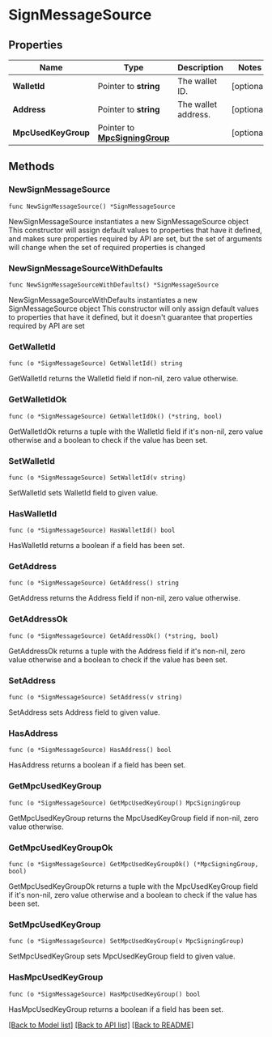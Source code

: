 # SignMessageSource

## Properties

Name | Type | Description | Notes
------------ | ------------- | ------------- | -------------
**WalletId** | Pointer to **string** | The wallet ID. | [optional] 
**Address** | Pointer to **string** | The wallet address. | [optional] 
**MpcUsedKeyGroup** | Pointer to [**MpcSigningGroup**](MpcSigningGroup.md) |  | [optional] 

## Methods

### NewSignMessageSource

`func NewSignMessageSource() *SignMessageSource`

NewSignMessageSource instantiates a new SignMessageSource object
This constructor will assign default values to properties that have it defined,
and makes sure properties required by API are set, but the set of arguments
will change when the set of required properties is changed

### NewSignMessageSourceWithDefaults

`func NewSignMessageSourceWithDefaults() *SignMessageSource`

NewSignMessageSourceWithDefaults instantiates a new SignMessageSource object
This constructor will only assign default values to properties that have it defined,
but it doesn't guarantee that properties required by API are set

### GetWalletId

`func (o *SignMessageSource) GetWalletId() string`

GetWalletId returns the WalletId field if non-nil, zero value otherwise.

### GetWalletIdOk

`func (o *SignMessageSource) GetWalletIdOk() (*string, bool)`

GetWalletIdOk returns a tuple with the WalletId field if it's non-nil, zero value otherwise
and a boolean to check if the value has been set.

### SetWalletId

`func (o *SignMessageSource) SetWalletId(v string)`

SetWalletId sets WalletId field to given value.

### HasWalletId

`func (o *SignMessageSource) HasWalletId() bool`

HasWalletId returns a boolean if a field has been set.

### GetAddress

`func (o *SignMessageSource) GetAddress() string`

GetAddress returns the Address field if non-nil, zero value otherwise.

### GetAddressOk

`func (o *SignMessageSource) GetAddressOk() (*string, bool)`

GetAddressOk returns a tuple with the Address field if it's non-nil, zero value otherwise
and a boolean to check if the value has been set.

### SetAddress

`func (o *SignMessageSource) SetAddress(v string)`

SetAddress sets Address field to given value.

### HasAddress

`func (o *SignMessageSource) HasAddress() bool`

HasAddress returns a boolean if a field has been set.

### GetMpcUsedKeyGroup

`func (o *SignMessageSource) GetMpcUsedKeyGroup() MpcSigningGroup`

GetMpcUsedKeyGroup returns the MpcUsedKeyGroup field if non-nil, zero value otherwise.

### GetMpcUsedKeyGroupOk

`func (o *SignMessageSource) GetMpcUsedKeyGroupOk() (*MpcSigningGroup, bool)`

GetMpcUsedKeyGroupOk returns a tuple with the MpcUsedKeyGroup field if it's non-nil, zero value otherwise
and a boolean to check if the value has been set.

### SetMpcUsedKeyGroup

`func (o *SignMessageSource) SetMpcUsedKeyGroup(v MpcSigningGroup)`

SetMpcUsedKeyGroup sets MpcUsedKeyGroup field to given value.

### HasMpcUsedKeyGroup

`func (o *SignMessageSource) HasMpcUsedKeyGroup() bool`

HasMpcUsedKeyGroup returns a boolean if a field has been set.


[[Back to Model list]](../README.md#documentation-for-models) [[Back to API list]](../README.md#documentation-for-api-endpoints) [[Back to README]](../README.md)


